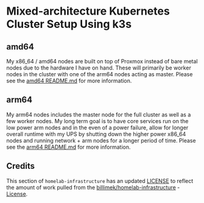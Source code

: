 # Mixed-architecture Kubernetes Cluster Setup Using k3s

## amd64

My x86_64 / amd64 nodes are built on top of Proxmox instead of bare metal nodes due to the hardware I have on hand. These will primarily be worker nodes in the cluster with one of the arm64 nodes acting as master. Please see the [amd64 README.md](amd64/README.md) for more information.

## arm64

My arm64 nodes includes the master node for the full cluster as well as a few worker nodes. My long term goal is to have core services run on the low power arm nodes and in the even of a power failure, allow for longer overall runtime with my UPS by shutting down the higher power x86_64 nodes and running network + arm nodes for a longer period of time. Please see the [arm64 README.md](arm64/README.md) for more information.

## Credits

This section of `homelab-infrastructure` has an updated [LICENSE](LICENSE) to reflect the amount of work pulled from the [billimek/homelab-infrastructure](https://github.com/billimek/homelab-infrastructure/tree/master/k3s) - [License](https://github.com/billimek/homelab-infrastructure/blob/master/LICENSE).
